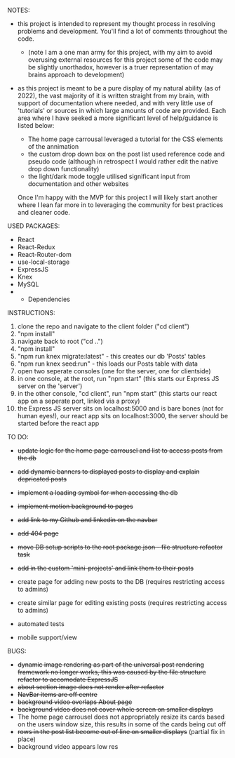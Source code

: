 NOTES:
- this project is intended to represent my thought process in resolving problems and development. You'll find a lot of comments throughout the code.
  - (note I am a one man army for this project, with my aim to avoid overusing external resources for this project some of the code may be slightly unorthadox, however is a truer representation of may brains approach to development)
- as this project is meant to be a pure display of my natural ability (as of 2022), the vast majority of it is written straight from my brain, with support of documentation where needed, and with very little use of 'tutorials' or sources in which large amounts of code are provided. Each area where I have seeked a more significant level of help/guidance is listed below:
  - The home page carrousal leveraged a tutorial for the CSS elements of the annimation
  - the custom drop down box on the post list used reference code and pseudo code (although in retrospect I would rather edit the native drop down functionality)
  - the light/dark mode toggle utilised significant input from documentation and other websites 

  Once I'm happy with the MVP for this project I will likely start another where I lean far more in to leveraging the community for best practices and cleaner code.


USED PACKAGES:
- React
- React-Redux
- React-Router-dom
- use-local-storage
- ExpressJS
- Knex
- MySQL
- + Dependencies

INSTRUCTIONS:
1. clone the repo and navigate to the client folder ("cd client")
2. "npm install"
3. navigate back to root ("cd ..")
4. "npm install"
5. "npm run knex migrate:latest" - this creates our db 'Posts' tables
6. "npm run knex seed:run" - this loads our Posts table with data
7. open two seperate consoles (one for the server, one for clientside)
8. in one console, at the root, run "npm start" (this starts our Express JS server on the 'server')
9. in the other console, "cd client", run "npm start" (this starts our react app on a seperate port, linked via a proxy)
10. the Express JS server sits on localhost:5000 and is bare bones (not for human eyes!), our react app sits on localhost:3000, the server should be started before the react app




TO DO:
- ~~update logic for the home page carrousel and list to access posts from the db~~
- ~~add dynamic banners to displayed posts to display and explain depricated posts~~
- ~~implement a loading symbol for when accessing the db~~
- ~~implement motion background to pages~~
- ~~add link to my Github and linkedin on the navbar~~
- ~~add 404 page~~
- ~~move DB setup scripts to the root package.json - file structure refactor task~~
- ~~add in the custom 'mini-projects' and link them to their posts~~

- create page for adding new posts to the DB (requires restricting access to admins)
- create similar page for editing existing posts (requires restricting access to admins)

- automated tests
- mobile support/view




BUGS:
- ~~dynamic image rendering as part of the universal post rendering framework no longer works, this was caused by the file structure refactor to accomodate ExpressJS~~
- ~~about section image does not render after refactor~~
- ~~NavBar items are off centre~~
- ~~background video overlaps About page~~
- ~~background video does not cover whole screen on smaller displays~~
- The home page carrousel does not appropriately resize its cards based on the users window size, this results in some of the cards being cut off
- ~~rows in the post list become out of line on smaller displays~~ (partial fix in place)
- background video appears low res


